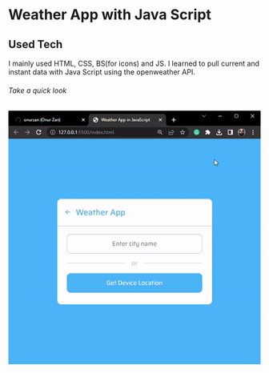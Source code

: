 <h1>Weather App with Java Script</h1>

<h2>Used Tech</h2>

<p>I mainly used HTML, CSS, BS(for icons) and JS. I learned to pull current and instant data with Java Script using the openweather API.</p>

<h6>Take a quick look</h6>

<img src="weather-app-ss.gif">
